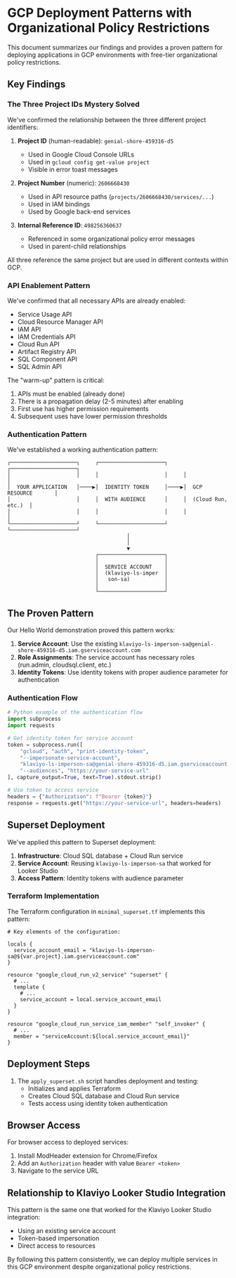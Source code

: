 # GCP Deployment Patterns with Organizational Policy Restrictions

This document summarizes our findings and provides a proven pattern for deploying applications in GCP environments with free-tier organizational policy restrictions.

## Key Findings

### The Three Project IDs Mystery Solved

We've confirmed the relationship between the three different project identifiers:

1. **Project ID** (human-readable): `genial-shore-459316-d5`
   - Used in Google Cloud Console URLs
   - Used in `gcloud config get-value project`
   - Visible in error toast messages

2. **Project Number** (numeric): `2606668430`
   - Used in API resource paths (`projects/2606668430/services/...`)
   - Used in IAM bindings
   - Used by Google back-end services

3. **Internal Reference ID**: `498256360637`
   - Referenced in some organizational policy error messages
   - Used in parent-child relationships

All three reference the same project but are used in different contexts within GCP.

### API Enablement Pattern

We've confirmed that all necessary APIs are already enabled:
- Service Usage API
- Cloud Resource Manager API
- IAM API
- IAM Credentials API
- Cloud Run API
- Artifact Registry API
- SQL Component API
- SQL Admin API

The "warm-up" pattern is critical:
1. APIs must be enabled (already done)
2. There is a propagation delay (2-5 minutes) after enabling
3. First use has higher permission requirements
4. Subsequent uses have lower permission thresholds

### Authentication Pattern

We've established a working authentication pattern:

```
┌─────────────────────┐     ┌─────────────────────┐     ┌─────────────────────┐
│                     │     │                     │     │                     │
│  YOUR APPLICATION   │────▶│  IDENTITY TOKEN     │────▶│  GCP RESOURCE       │
│                     │     │  WITH AUDIENCE      │     │  (Cloud Run, etc.)  │
│                     │     │                     │     │                     │
└─────────────────────┘     └─────────────────────┘     └─────────────────────┘
                                      │
                                      │
                                      ▼
                            ┌─────────────────────┐
                            │                     │
                            │  SERVICE ACCOUNT    │
                            │  (klaviyo-ls-imper  │
                            │   son-sa)           │
                            │                     │
                            └─────────────────────┘
```

## The Proven Pattern

Our Hello World demonstration proved this pattern works:

1. **Service Account**: Use the existing `klaviyo-ls-imperson-sa@genial-shore-459316-d5.iam.gserviceaccount.com`
2. **Role Assignments**: The service account has necessary roles (run.admin, cloudsql.client, etc.)
3. **Identity Tokens**: Use identity tokens with proper audience parameter for authentication

### Authentication Flow

```python
# Python example of the authentication flow
import subprocess
import requests

# Get identity token for service account
token = subprocess.run([
    "gcloud", "auth", "print-identity-token",
    "--impersonate-service-account", 
    "klaviyo-ls-imperson-sa@genial-shore-459316-d5.iam.gserviceaccount.com",
    "--audiences", "https://your-service-url"
], capture_output=True, text=True).stdout.strip()

# Use token to access service
headers = {"Authorization": f"Bearer {token}"}
response = requests.get("https://your-service-url", headers=headers)
```

## Superset Deployment

We've applied this pattern to Superset deployment:

1. **Infrastructure**: Cloud SQL database + Cloud Run service
2. **Service Account**: Reusing `klaviyo-ls-imperson-sa` that worked for Looker Studio
3. **Access Pattern**: Identity tokens with audience parameter

### Terraform Implementation

The Terraform configuration in `minimal_superset.tf` implements this pattern:

```hcl
# Key elements of the configuration:

locals {
  service_account_email = "klaviyo-ls-imperson-sa@${var.project}.iam.gserviceaccount.com"
}

resource "google_cloud_run_v2_service" "superset" {
  # ...
  template {
    # ...
    service_account = local.service_account_email
  }
}

resource "google_cloud_run_service_iam_member" "self_invoker" {
  # ...
  member = "serviceAccount:${local.service_account_email}"
}
```

## Deployment Steps

1. The `apply_superset.sh` script handles deployment and testing:
   - Initializes and applies Terraform
   - Creates Cloud SQL database and Cloud Run service
   - Tests access using identity token authentication

## Browser Access

For browser access to deployed services:
1. Install ModHeader extension for Chrome/Firefox
2. Add an `Authorization` header with value `Bearer <token>`
3. Navigate to the service URL

## Relationship to Klaviyo Looker Studio Integration

This pattern is the same one that worked for the Klaviyo Looker Studio integration:
- Using an existing service account
- Token-based impersonation
- Direct access to resources

By following this pattern consistently, we can deploy multiple services in this GCP environment despite organizational policy restrictions.
